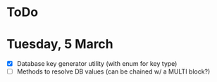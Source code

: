 ToDo
====

# Tuesday, 5 March

- [x] Database key generator utility (with enum for key type)
- [ ] Methods to resolve DB values (can be chained w/ a MULTI block?)

